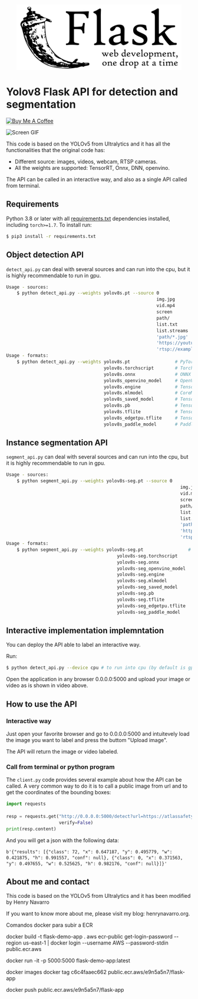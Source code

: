 <div align="center">
  <img width="450" src="assets/Flask_logo.svg">
</div>

# Yolov8 Flask API for detection and segmentation

<a href="https://www.buymeacoffee.com/hdnh2006" target="_blank"><img src="https://www.buymeacoffee.com/assets/img/custom_images/orange_img.png" alt="Buy Me A Coffee" style="height: 41px !important;width: 174px !important;box-shadow: 0px 3px 2px 0px rgba(190, 190, 190, 0.5) !important;-webkit-box-shadow: 0px 3px 2px 0px rgba(190, 190, 190, 0.5) !important;" ></a>

![Screen GIF](assets/screen.gif)

This code is based on the YOLOv5 from Ultralytics and it has all the functionalities that the original code has:
- Different source: images, videos, webcam, RTSP cameras.
- All the weights are supported: TensorRT, Onnx, DNN, openvino.

The API can be called in an interactive way, and also as a single API called from terminal. 



## Requirements

Python 3.8 or later with all [requirements.txt](requirements.txt) dependencies installed, including `torch>=1.7`. To install run:

```bash
$ pip3 install -r requirements.txt
```

## Object detection API

`detect_api.py` can deal with several sources and can run into the cpu, but it is highly recommendable to run in gpu.

```bash
Usage - sources:
    $ python detect_api.py --weights yolov8s.pt --source 0                               # webcam
                                                         img.jpg                         # image
                                                         vid.mp4                         # video
                                                         screen                          # screenshot
                                                         path/                           # directory
                                                         list.txt                        # list of images
                                                         list.streams                    # list of streams
                                                         'path/*.jpg'                    # glob
                                                         'https://youtu.be/Zgi9g1ksQHc'  # YouTube
                                                         'rtsp://example.com/media.mp4'  # RTSP, RTMP, HTTP stream
Usage - formats:
    $ python detect_api.py --weights yolov8s.pt                 # PyTorch
                                     yolov8s.torchscript        # TorchScript
                                     yolov8s.onnx               # ONNX Runtime or OpenCV DNN with --dnn
                                     yolov8s_openvino_model     # OpenVINO
                                     yolov8s.engine             # TensorRT
                                     yolov8s.mlmodel            # CoreML (macOS-only)
                                     yolov8s_saved_model        # TensorFlow SavedModel
                                     yolov8s.pb                 # TensorFlow GraphDef
                                     yolov8s.tflite             # TensorFlow Lite
                                     yolov8s_edgetpu.tflite     # TensorFlow Edge TPU
                                     yolov8s_paddle_model       # PaddlePaddle
```


## Instance segmentation API

`segment_api.py` can deal with several sources and can run into the cpu, but it is highly recommendable to run in gpu.

```bash
Usage - sources:
    $ python segment_api.py --weights yolov8s-seg.pt --source 0                               # webcam
                                                                  img.jpg                         # image
                                                                  vid.mp4                         # video
                                                                  screen                          # screenshot
                                                                  path/                           # directory
                                                                  list.txt                        # list of images
                                                                  list.streams                    # list of streams
                                                                  'path/*.jpg'                    # glob
                                                                  'https://youtu.be/Zgi9g1ksQHc'  # YouTube
                                                                  'rtsp://example.com/media.mp4'  # RTSP, RTMP, HTTP stream
Usage - formats:
    $ python segment_api.py --weights yolov8s-seg.pt                 # PyTorch
                                          yolov8s-seg.torchscript        # TorchScript
                                          yolov8s-seg.onnx               # ONNX Runtime or OpenCV DNN with --dnn
                                          yolov8s-seg_openvino_model     # OpenVINO
                                          yolov8s-seg.engine             # TensorRT
                                          yolov8s-seg.mlmodel            # CoreML (macOS-only)
                                          yolov8s-seg_saved_model        # TensorFlow SavedModel
                                          yolov8s-seg.pb                 # TensorFlow GraphDef
                                          yolov8s-seg.tflite             # TensorFlow Lite
                                          yolov8s-seg_edgetpu.tflite     # TensorFlow Edge TPU
                                          yolov8s-seg_paddle_model       # PaddlePaddle
```

## Interactive implementation implemntation

You can deploy the API able to label an interactive way.

Run:

```bash
$ python detect_api.py --device cpu # to run into cpu (by default is gpu)
```
Open the application in any browser 0.0.0.0:5000 and upload your image or video as is shown in video above.


## How to use the API

### Interactive way
Just open your favorite browser and go to 0.0.0.0:5000 and intuitevely load the image you want to label and press the buttom "Upload image".

The API will return the image or video labeled.

### Call from terminal or python program
The `client.py` code provides several example about how the API can be called. A very common way to do it is to call a public image from url and to get the coordinates of the bounding boxes:

```python
import requests

resp = requests.get("http://0.0.0.0:5000/detect?url=https://atlassafetysolutions.com/wp/wp-content/uploads/2019/06/ppe.jpeg&save_txt=T",
                    verify=False)
print(resp.content)

```
And you will get a json with the following data:

```
b'{"results": [{"class": 72, "x": 0.647187, "y": 0.495779, "w": 0.421875, "h": 0.991557, "conf": null}, {"class": 0, "x": 0.371563, "y": 0.497655, "w": 0.525625, "h": 0.982176, "conf": null}]}'
```


## About me and contact

This code is based on the YOLOv5 from Ultralytics and it has been modified by Henry Navarro
 
If you want to know more about me, please visit my blog: henrynavarro.org.


Comandos docker para subir a ECR

docker build -t flask-demo-app .
aws ecr-public get-login-password --region us-east-1 | docker login --username AWS --password-stdin public.ecr.aws

docker run -it -p 5000:5000 flask-demo-app:latest

docker images
docker tag c6c4faaec662 public.ecr.aws/e9n5a5n7/flask-app



docker push public.ecr.aws/e9n5a5n7/flask-app